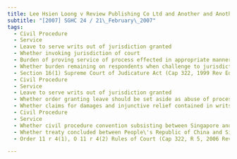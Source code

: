 ```yaml
---
title: Lee Hsien Loong v Review Publishing Co Ltd and Another and Another Suit 
subtitle: "[2007] SGHC 24 / 21\_February\_2007"
tags:
  - Civil Procedure
  - Service
  - Leave to serve writs out of jurisdiction granted
  - Whether invoking jurisdiction of court
  - Burden of proving service of process effected in appropriate manner lying on respondents as plaintiffs
  - Whether burden remaining on respondents when challenge to jurisdiction brought
  - Section 16(1) Supreme Court of Judicature Act (Cap 322, 1999 Rev Ed)
  - Civil Procedure
  - Service
  - Leave to serve writs out of jurisdiction granted
  - Whether order granting leave should be set aside as abuse of process of court
  - Whether claims for damages and injunctive relief contained in writs confined to damages sustained or actions taken within Singapore
  - Civil Procedure
  - Service
  - Whether civil procedure convention subsisting between Singapore and Hong Kong
  - Whether treaty concluded between People\'s Republic of China and Singapore applying to Hong Kong
  - Order 11 r 4(1), O 11 r 4(2) Rules of Court (Cap 322, R 5, 2006 Rev Ed)

---
```


